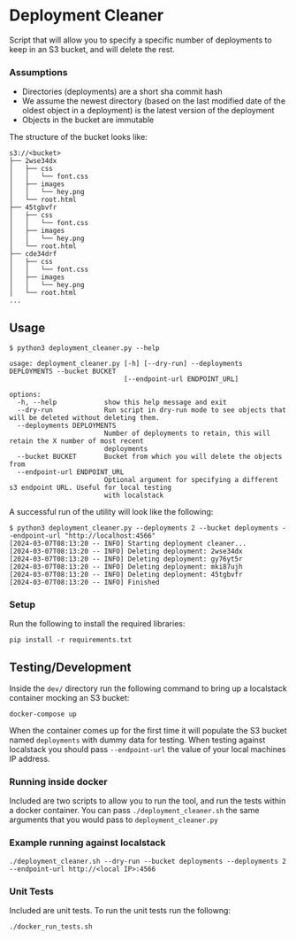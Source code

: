 # Deployment Cleaner

Script that will allow you to specify a specific number of deployments to keep in an S3 bucket, and will delete the rest.

### Assumptions

- Directories (deployments) are a short sha commit hash
- We assume the newest directory (based on the last modified date of the oldest object in a deployment) is the latest version of the deployment
- Objects in the bucket are immutable

The structure of the bucket looks like:
```
s3://<bucket>
├── 2wse34dx
│   ├── css
│   │   └── font.css
│   ├── images
│   │   └── hey.png
│   └── root.html
├── 45tgbvfr
│   ├── css
│   │   └── font.css
│   ├── images
│   │   └── hey.png
│   └── root.html
├── cde34drf
│   ├── css
│   │   └── font.css
│   ├── images
│   │   └── hey.png
│   └── root.html
...
```

## Usage

```
$ python3 deployment_cleaner.py --help                                                                       

usage: deployment_cleaner.py [-h] [--dry-run] --deployments DEPLOYMENTS --bucket BUCKET
                             [--endpoint-url ENDPOINT_URL]

options:
  -h, --help            show this help message and exit
  --dry-run             Run script in dry-run mode to see objects that will be deleted without deleting them.
  --deployments DEPLOYMENTS
                        Number of deployments to retain, this will retain the X number of most recent
                        deployments
  --bucket BUCKET       Bucket from which you will delete the objects from
  --endpoint-url ENDPOINT_URL
                        Optional argument for specifying a different s3 endpoint URL. Useful for local testing
                        with localstack
```

A successful run of the utility will look like the following:
```
$ python3 deployment_cleaner.py --deployments 2 --bucket deployments --endpoint-url "http://localhost:4566"                                     
[2024-03-07T08:13:20 -- INFO] Starting deployment cleaner...
[2024-03-07T08:13:20 -- INFO] Deleting deployment: 2wse34dx
[2024-03-07T08:13:20 -- INFO] Deleting deployment: gy76yt5r
[2024-03-07T08:13:20 -- INFO] Deleting deployment: mki87ujh
[2024-03-07T08:13:20 -- INFO] Deleting deployment: 45tgbvfr
[2024-03-07T08:13:20 -- INFO] Finished
```

### Setup

Run the following to install the required libraries:
```
pip install -r requirements.txt
```

## Testing/Development

Inside the `dev/` directory run the following command to bring up a localstack container mocking an S3 bucket:

```
docker-compose up
```

When the container comes up for the first time it will populate the S3 bucket named `deployments` with dummy data for testing. When testing against localstack you should pass `--endpoint-url` the value of your local machines IP address.

### Running inside docker

Included are two scripts to allow you to run the tool, and run the tests within a docker container. You can pass `./deployment_cleaner.sh` the same arguments that you would pass to `deployment_cleaner.py`

### Example running against localstack

```
./deployment_cleaner.sh --dry-run --bucket deployments --deployments 2 --endpoint-url http://<local IP>:4566
```

### Unit Tests

Included are unit tests. To run the unit tests run the followng:
```
./docker_run_tests.sh
```